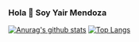 ### Hola 👋 Soy Yair Mendoza
[![Anurag's github stats](https://github-readme-stats.vercel.app/api?username=Yairmendo&hide=issues&count_private=true&show_icons=true&theme=algolia)](https://github.com/anuraghazra/github-readme-stats)
[![Top Langs](https://github-readme-stats.vercel.app/api/top-langs/?username=Yairmendo&layout=compact&theme=algolia)](https://github.com/anuraghazra/github-readme-stats)
<!--
**Yairmendo/Yairmendo** is a ✨ _special_ ✨ repository because its `README.md` (this file) appears on your GitHub profile.

Here are some ideas to get you started:

- 🔭 I’m currently working on ...
- 🌱 I’m currently learning ...
- 👯 I’m looking to collaborate on ...
- 🤔 I’m looking for help with ...
- 💬 Ask me about ...
- 📫 How to reach me: ...
- 😄 Pronouns: ...
- ⚡ Fun fact: ...
-->
